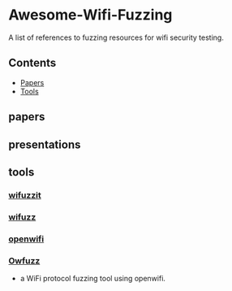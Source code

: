 # Awesome-Wifi-Fuzzing
A list of references to fuzzing resources for wifi security testing.

## Contents

- [Papers](#papers)
- [Tools](#tools)


## papers

## presentations

## tools

### [wifuzzit](https://github.com/0xd012/wifuzzit)

### [wifuzz](https://github.com/0x90/wifuzz/)

### [openwifi](https://github.com/open-sdr/openwifi)

### [Owfuzz](https://github.com/alipay/Owfuzz/)
- a WiFi protocol fuzzing tool using openwifi.




